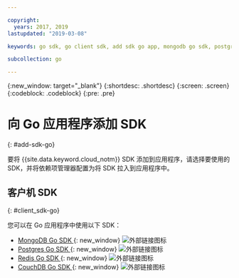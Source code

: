 ```yaml
---

copyright:
  years: 2017, 2019
lastupdated: "2019-03-08"

keywords: go sdk, go client sdk, add sdk go app, mongodb go sdk, postgres go sdk, redis go sdk, couchdb go sdk

subcollection: go

---
```


{:new_window: target="_blank"}
{:shortdesc: .shortdesc}
{:screen: .screen}
{:codeblock: .codeblock}
{:pre: .pre}

#  向 Go 应用程序添加 SDK
{: #add-sdk-go}

要将 {{site.data.keyword.cloud_notm}} SDK 添加到应用程序，请选择要使用的 SDK，并将依赖项管理器配置为将 SDK 拉入到应用程序中。

## 客户机 SDK
{: #client_sdk-go}

您可以在 Go 应用程序中使用以下 SDK：
* [MongoDB Go SDK ](https://github.com/mongodb/mongo-go-driver){: new_window} ![外部链接图标](../icons/launch-glyph.svg "外部链接图标")
* [Postgres Go SDK ](https://github.com/lib/pq){: new_window} ![外部链接图标](../icons/launch-glyph.svg "外部链接图标")
* [Redis Go SDK ](https://github.com/go-redis/redis){: new_window} ![外部链接图标](../icons/launch-glyph.svg "外部链接图标")
* [CouchDB Go SDK ](https://github.com/leesper/couchdb-golang){: new_window} ![外部链接图标](../icons/launch-glyph.svg "外部链接图标")

<!--
## Services
{: #services}

* [Watson Go SDK ![External link icon](../icons/launch-glyph.svg "External link icon")](https://github.com/watson-developer-cloud/go-sdk)
-->

